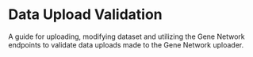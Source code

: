 # **Data Upload Validation**

A guide for uploading, modifying dataset and utilizing the Gene Network endpoints to validate data uploads made to the Gene Network uploader.
